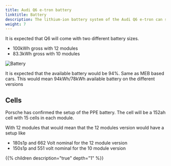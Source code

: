 ```yaml
---
title: Audi Q6 e-tron battery
linktitle: Battery
description: The lithium-ion battery system of the Audi Q6 e-tron can store up 100 kWh of energy and uses 800 volt system.
weight: 7
---
```


It is expected that Q6 will come with two different battery sizes.

- 100kWh gross with 12 modules
- 83.3kWh gross with 10 modules

![Battery](battery.png "100Kwh gross pack, 12 modules")

It is expected that the available battery would be 94%. Same as MEB based cars.
This would mean 94kWh/78kWh available battery on the different versions

## Cells

Porsche has confirmed the setup of the PPE battery. The cell will be a 152ah cell with 15 cells in each module.

With 12 modules that would mean that the 12 modules version would have a setup like

- 180s1p and 662 Volt nominal for the 12 module version
- 150s1p and 551 volt nominal for the 10 module version


{{% children description="true" depth="1" %}}
